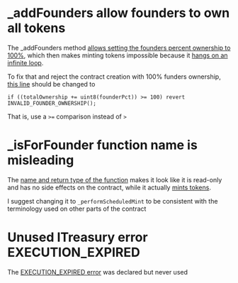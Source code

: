 # _addFounders allow founders to own all tokens

The _addFounders method [allows setting the founders percent ownership to 100%](https://github.com/code-423n4/2022-09-nouns-builder/blob/debe9b792cc70510eadf9b3728cde5b0f2ec9a1f/src/token/Token.sol#L88), which then makes minting tokens impossible because it [hangs on an infinite loop](https://github.com/code-423n4/2022-09-nouns-builder/blob/debe9b792cc70510eadf9b3728cde5b0f2ec9a1f/src/token/Token.sol#L152-L157).

To fix that and reject the contract creation with 100% funders ownership, [this line](https://github.com/code-423n4/2022-09-nouns-builder/blob/debe9b792cc70510eadf9b3728cde5b0f2ec9a1f/src/token/Token.sol#L88) should be changed to
```solidity
if ((totalOwnership += uint8(founderPct)) >= 100) revert INVALID_FOUNDER_OWNERSHIP();
```
That is, use a `>=` comparison instead of `>`


# _isForFounder function name is misleading

The [name and return type of the function](https://github.com/code-423n4/2022-09-nouns-builder/blob/debe9b792cc70510eadf9b3728cde5b0f2ec9a1f/src/token/Token.sol#L177) makes it look like it is read-only and has no side effects on the contract, while it actually [mints tokens](https://github.com/code-423n4/2022-09-nouns-builder/blob/debe9b792cc70510eadf9b3728cde5b0f2ec9a1f/src/token/Token.sol#L188).

I suggest changing it to `_performScheduledMint` to be consistent with the terminology used on other parts of the contract

# Unused ITreasury error EXECUTION_EXPIRED

The [EXECUTION_EXPIRED error](https://github.com/code-423n4/2022-09-nouns-builder/blob/debe9b792cc70510eadf9b3728cde5b0f2ec9a1f/src/governance/treasury/ITreasury.sol#L49) was declared but never used